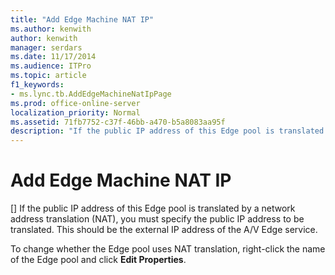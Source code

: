 ```yaml
---
title: "Add Edge Machine NAT IP"
ms.author: kenwith
author: kenwith
manager: serdars
ms.date: 11/17/2014
ms.audience: ITPro
ms.topic: article
f1_keywords:
- ms.lync.tb.AddEdgeMachineNatIpPage
ms.prod: office-online-server
localization_priority: Normal
ms.assetid: 71fb7752-c37f-46bb-a470-b5a8083aa95f
description: "If the public IP address of this Edge pool is translated by a network address translation (NAT), you must specify the public IP address to be translated. This should be the external IP address of the A/V Edge service."
---
```


# Add Edge Machine NAT IP
[]
If the public IP address of this Edge pool is translated by a network address translation (NAT), you must specify the public IP address to be translated. This should be the external IP address of the A/V Edge service.
  
To change whether the Edge pool uses NAT translation, right-click the name of the Edge pool and click **Edit Properties**.
  

